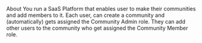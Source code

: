 <!-- TheInternetFolks -->
About You run a SaaS Platform that enables user to make their communities and add members to it.  Each user, can create a community and (automatically) gets assigned the Community Admin role. They can add other users to the community who get assigned the Community Member role.
